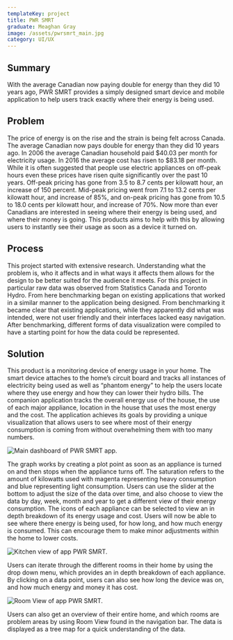 ```yaml
---
templateKey: project
title: PWR SMRT
graduate: Meaghan Gray
image: /assets/pwrsmrt_main.jpg
category: UI/UX
---
```

## Summary

With the average Canadian now paying double for energy than they did 10 years ago, PWR SMRT provides a simply designed smart device and mobile application to help users track exactly where their energy is being used. 

## Problem

The price of energy is on the rise and the strain is being felt across Canada. The average Canadian now pays double for energy than they did 10 years ago. In 2006 the average Canadian household paid $40.03 per month for electricity usage. In 2016 the average cost has risen to $83.18 per month. While it is often suggested that people use electric appliances on off-peak hours even these prices have risen quite significantly over the past 10 years. Off-peak pricing has gone from 3.5 to 8.7 cents per kilowatt hour, an increase of 150 percent. Mid-peak pricing went from 7.1 to 13.2 cents per kilowatt hour, and increase of 85%, and on-peak pricing has gone from 10.5 to 18.0 cents per kilowatt hour, and increase of 70%. Now more than ever Canadians are interested in seeing where their energy is being used, and where their money is going. This products aims to help with this by allowing users to instantly see their usage as soon as a device it turned on.

## Process 

This project started with extensive research. Understanding what the problem is, who it affects and in what ways it affects them allows for the design to be better suited for the audience it meets. For this project in particular raw data was observed from Statistics Canada and Toronto Hydro. From here benchmarking began on existing applications that worked in a similar manner to the application being designed. From benchmarking it became clear that existing applications, while they apparently did what was intended, were not user friendly and their interfaces lacked easy navigation. After benchmarking, different forms of data visualization were compiled to have a starting point for how the data could be represented.

## Solution

This product is a monitoring device of energy usage in your home. The smart device attaches to the home’s circuit board and tracks all instances of electricity being used as well as “phantom energy” to help the users locate where they use energy and how they can lower their hydro bills. The companion application tracks the overall energy use of the house, the use of each major appliance, location in the house that uses the most energy and the cost. The application achieves its goals by providing a unique visualization that allows users to see where most of their energy consumption is coming from without overwhelming them with too many numbers. 

![Main dashboard of PWR SMRT app.](/assets/pwrsmrt_p1.jpg)

The graph works by creating a plot point as soon as an appliance is turned on and then stops when the appliance turns off. The saturation refers to the amount of kilowatts used with magenta representing heavy consumption and blue representing light consumption. Users can use the slider at the bottom to adjust the size of the data over time, and also choose to view the data by day, week, month and year to get a different view of their energy consumption. The icons of each appliance can be selected to view an in depth breakdown of its energy usage and cost. Users will now be able to see where there energy is being used, for how long, and how much energy is consumed. This can encourage them to make minor adjustments within the home to lower costs.

![Kitchen view of app PWR SMRT.](/assets/pwrsmrt_p2.jpg)

Users can iterate through the different rooms in their home by using the drop down menu, which provides an in depth breakdown of each appliance. By clicking on a data point, users can also see how long the device was on, and how much energy and money it has cost. 

![Room View of app PWR SMRT.](/assets/pwrsmrt_p3.jpg)

Users can also get an overview of their entire home, and which rooms are problem areas by using Room View found in the navigation bar. The data is displayed as a tree map for a quick understanding of the data.
